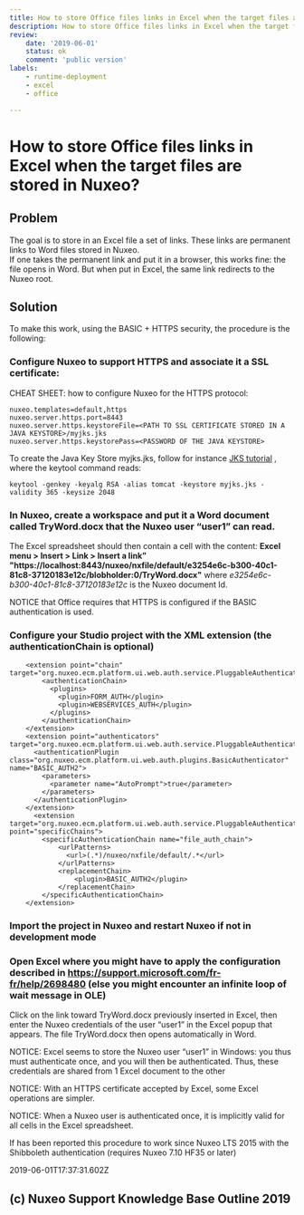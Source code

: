```yaml
---
title: How to store Office files links in Excel when the target files are stored in Nuxeo
description: How to store Office files links in Excel when the target files are stored in Nuxeo
review:
    date: '2019-06-01'
    status: ok
    comment: 'public version'
labels:
    - runtime-deployment
    - excel
    - office

---
```

# How to store Office files links in Excel when the target files are stored in Nuxeo?
## Problem
The goal is to store in an Excel file a set of links. These links are permanent links to Word files stored in Nuxeo.  
If one takes the permanent link and put it in a browser, this works fine: the file opens in Word. But when put in Excel, the same link redirects to the Nuxeo root.
## Solution
To make this work, using the BASIC + HTTPS security, the procedure is the following:

### Configure Nuxeo to support HTTPS and associate it a SSL certificate:

CHEAT SHEET: how to configure Nuxeo for the HTTPS protocol:

    nuxeo.templates=default,https
    nuxeo.server.https.port=8443
    nuxeo.server.https.keystoreFile=<PATH TO SSL CERTIFICATE STORED IN A JAVA KEYSTORE>/myjks.jks
    nuxeo.server.https.keystorePass=<PASSWORD OF THE JAVA KEYSTORE>

To create the Java Key Store myjks.jks, follow for instance [JKS tutorial](https://gist.github.com/xdu/2337615) , where the keytool command reads:

    keytool -genkey -keyalg RSA -alias tomcat -keystore myjks.jks -validity 365 -keysize 2048

### In Nuxeo, create a workspace and put it a Word document called TryWord.docx that the Nuxeo user “user1” can read.

The Excel spreadsheet should then contain a cell with the content: **Excel menu > Insert > Link > Insert a link” "https://localhost:8443/nuxeo/nxfile/default/e3254e6c-b300-40c1-81c8-37120183e12c/blobholder:0/TryWord.docx"**
where *e3254e6c-b300-40c1-81c8-37120183e12c* is the Nuxeo document Id.

NOTICE that Office requires that HTTPS is configured if the BASIC authentication is used.

### Configure your Studio project with the XML extension (the authenticationChain is optional)

        <extension point="chain" target="org.nuxeo.ecm.platform.ui.web.auth.service.PluggableAuthenticationService">
            <authenticationChain>
              <plugins>
                <plugin>FORM_AUTH</plugin>
                <plugin>WEBSERVICES_AUTH</plugin>
              </plugins>
            </authenticationChain>
        </extension>
        <extension point="authenticators" target="org.nuxeo.ecm.platform.ui.web.auth.service.PluggableAuthenticationService">
          <authenticationPlugin class="org.nuxeo.ecm.platform.ui.web.auth.plugins.BasicAuthenticator" name="BASIC_AUTH2">
            <parameters>
              <parameter name="AutoPrompt">true</parameter>
            </parameters>
          </authenticationPlugin>
        </extension>
          <extension target="org.nuxeo.ecm.platform.ui.web.auth.service.PluggableAuthenticationService" point="specificChains">
            <specificAuthenticationChain name="file_auth_chain">
                <urlPatterns>
                  <url>(.*)/nuxeo/nxfile/default/.*</url>
                </urlPatterns>
                <replacementChain>
                    <plugin>BASIC_AUTH2</plugin>
                </replacementChain>
            </specificAuthenticationChain>
        </extension>

### Import the project in Nuxeo and restart Nuxeo if not in development mode
### Open Excel where you might have to apply the configuration described in <https://support.microsoft.com/fr-fr/help/2698480> (else you might encounter an infinite loop of wait message in OLE)

Click on the link toward TryWord.docx previously inserted in Excel, then enter the Nuxeo credentials of the user “user1” in the Excel popup that appears.
The file TryWord.docx then opens automatically in Word.

NOTICE: Excel seems to store the Nuxeo user “user1” in Windows: you thus must authenticate once, and you will then be authenticated. Thus, these credentials are shared from 1 Excel document to the other

NOTICE: With an HTTPS certificate accepted by Excel, some Excel operations are simpler.

NOTICE: When a Nuxeo user is authenticated once, it is implicitly valid for all cells in the Excel spreadsheet.

If has been reported this procedure to work since Nuxeo LTS 2015 with the Shibboleth authentication (requires Nuxeo 7.10 HF35 or later)


2019-06-01T17:37:31.602Z
## (c) Nuxeo Support Knowledge Base Outline 2019
